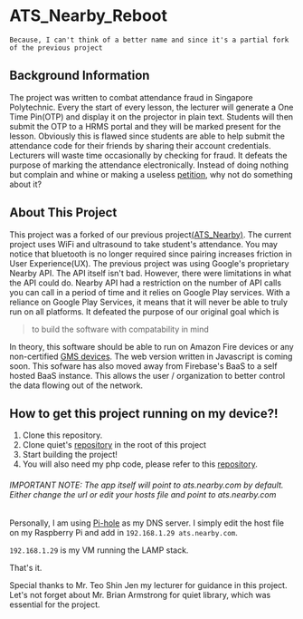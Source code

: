 # ATS_Nearby_Reboot

`Because, I can't think of a better name and since it's a partial fork of the previous project`

## Background Information
 
The project was written to combat attendance fraud in Singapore Polytechnic. Every the start of every lesson, the lecturer will generate a One Time Pin(OTP) and display it on the projector in plain text. Students will then submit the OTP to a HRMS portal and they will be marked present for the lesson. Obviously this is flawed since students are able to help submit the attendance code for their friends by sharing their account credentials. Lecturers will waste time occasionally by checking for fraud. It defeats the purpose of marking the attendance electronically. Instead of doing nothing but complain and whine or making a useless [petition](https://www.change.org/p/mr-tan-choon-shian-ms-georgina-phua-stopspatssystem), why not do something about it?
 
## About This Project

This project was a forked of our previous project[(ATS_Nearby)](https://github.com/emansih/ATS_Nearby). The current project uses WiFi and ultrasound to take student's attendance. You may notice that bluetooth is no longer required since pairing increases friction in User Experience(UX). The previous project was using Google's proprietary Nearby API. The API itself isn't bad. However, there were limitations in what the API could do. Nearby API had a restriction on the number of API calls you can call in a period of time and it relies on Google Play services. With a reliance on Google Play Services, it means that it will never be able to truly run on all platforms. It defeated the purpose of our original goal which is 

> to build the software with compatability in mind

In theory, this software should be able to run on Amazon Fire devices or any non-certified [GMS devices](https://www.android.com/gms/). The web version written in Javascript is coming soon. This sofware has also moved away from Firebase's BaaS to a self hosted BaaS instance. This allows the user / organization to better control the data flowing out of the network. 

## How to get this project running on my device?!

1. Clone this repository.
2. Clone quiet's [repository](https://github.com/quiet/org.quietmodem.Quiet) in the root of this project
3. Start building the project!
4. You will also need my php code, please refer to this [repository](https://github.com/emansih/ATS_Backend). 

###### IMPORTANT NOTE: The app itself will point to ats.nearby.com by default. Either change the url or edit your hosts file and point to ats.nearby.com

Personally, I am using [Pi-hole](https://pi-hole.net/) as my DNS server. I simply edit the host file on my Raspberry Pi and add in  `192.168.1.29 ats.nearby.com`. 

`192.168.1.29` is my VM running the LAMP stack. 

That's it. 

Special thanks to Mr. Teo Shin Jen my lecturer for guidance in this project. Let's not forget about Mr. Brian Armstrong for quiet library, which was essential for the project.
